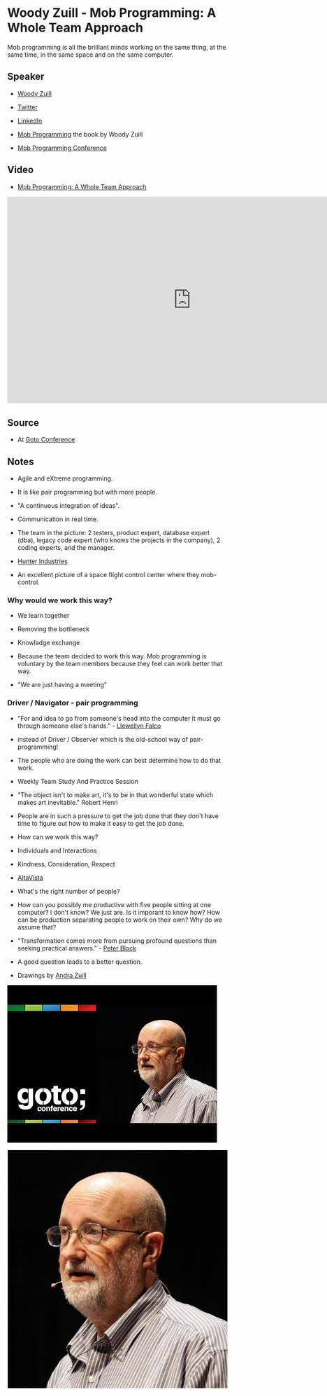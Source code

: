 # Woody Zuill - Mob Programming: A Whole Team Approach

Mob programming is all the brilliant minds working on the same thing, at the same time, in the same space and on the
same computer.

## Speaker

* [Woody Zuill](https://woodyzuill.com/)
* [Twitter](https://twitter.com/WoodyZuill)
* [LinkedIn](https://www.linkedin.com/in/woodyzuill/)

* [Mob Programming](https://leanpub.com/mobprogramming) the book by Woody Zuill
* [Mob Programming Conference](https://mobprogramming.org/)

## Video

* [Mob Programming: A Whole Team Approach](https://www.youtube.com/watch?v=SHOVVnRB4h0)

<iframe width="840" height="472" src="https://www.youtube.com/embed/SHOVVnRB4h0"
frameborder="0"
allow="accelerometer; autoplay; encrypted-media; gyroscope; picture-in-picture"
allowfullscreen>
</iframe>

## Source

* At [Goto Conference](http://gotocon.com/)

## Notes

* Agile and eXtreme programming.
* It is like pair programming but with more people.
* "A continuous integration of ideas".
* Communication in real time.
* The team in the picture: 2 testers, product expert, database expert (dba), legacy code expert (who knows the projects in the company), 2 coding experts, and the manager.
* [Hunter Industries](https://www.hunterindustries.com/)

* An excellent picture of a space flight control center where they mob-control.


### Why would we work this way?

* We learn together
* Removing the bottleneck
* Knowladge exchange
* Because the team decided to work this way.  Mob programming is voluntary by the team members because they feel can work better that way.

* "We are just having a meeting"

### Driver / Navigator - pair programming

* "For and idea to go from someone's head into the computer it must go through someone else's hands." - [Llewellyn Falco](https://twitter.com/llewellynfalco)

* instead of Driver / Observer which is the old-school way of pair-programming!



* The people who are doing the work can best determine how to do that work.

* Weekly Team Study And Practice Session

* "The object isn't to make art, it's to be in that wonderful state which makes art inevitable." Robert Henri

* People are in such a pressure to get the job done that they don't have time to figure out how to make it easy to get the job done.


* How can we work this way?
* Individuals and Interactions
* Kindness, Consideration, Respect


* [AltaVista](https://en.wikipedia.org/wiki/AltaVista)


* What's the right number of people?
* How can you possibly me productive with five people sitting at one computer? I don't know? We just are. Is it imporant to know how? How can be production separating people to work on their own? Why do we assume that?

* "Transformation comes more from pursuing profound questions than seeking practical answers." - [Peter Block](http://www.peterblock.com/)
* A good question leads to a better question.


* Drawings by [Andra Zuill](https://www.andreazuill.org/)



![](assets/img/l/mob-programming-a-whole-team-approach.jpg)

![](assets/img/p/woody_zuill.png)

